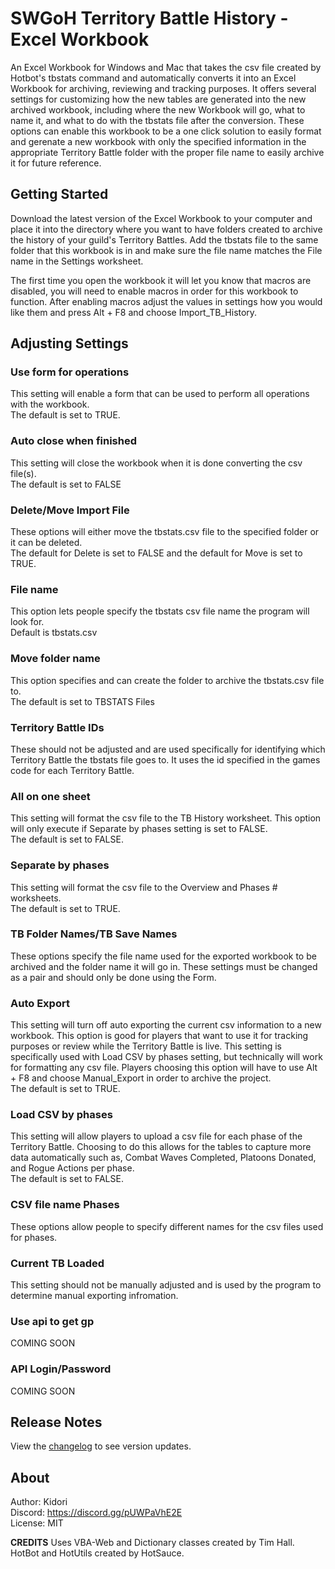 # SWGoH Territory Battle History - Excel Workbook
An Excel Workbook for Windows and Mac that takes the csv file created by Hotbot's tbstats command and automatically converts it into an Excel Workbook for archiving, reviewing and tracking purposes. It offers several settings for customizing how the new tables are generated into the new archived workbook, including where the new Workbook will go, what to name it, and what to do with the tbstats file after the conversion. These options can enable this workbook to be a one click solution to easily format and gerenate a new workbook with only the specified information in the appropriate Territory Battle folder with the proper file name to easily archive it for future reference.

## Getting Started ##
Download the latest version of the Excel Workbook to your computer and place it into the directory where you want to have folders created to archive the history of your guild's Territory Battles. Add the tbstats file to the same folder that this workbook is in and make sure the file name matches the File name in the Settings worksheet. 

The first time you open the workbook it will let you know that macros are disabled, you will need to enable macros in order for this workbook to function. After enabling macros adjust the values in settings how you would like them and press Alt + F8 and choose Import_TB_History.

## Adjusting Settings ##
### Use form for operations ###
This setting will enable a form that can be used to perform all operations with the workbook.<br />
The default is set to TRUE.
### Auto close when finished ###
This setting will close the workbook when it is done converting the csv file(s).<br />
The default is set to FALSE
### Delete/Move Import File ###
These options will either move the tbstats.csv file to the specified folder or it can be deleted.<br />
The default for Delete is set to FALSE and the default for Move is set to TRUE.
### File name ###
This option lets people specify the tbstats csv file name the program will look for.<br />
Default is tbstats.csv
### Move folder name ###
This option specifies and can create the folder to archive the tbstats.csv file to.<br />
The default is set to TBSTATS Files
### Territory Battle IDs ###
These should not be adjusted and are used specifically for identifying which Territory Battle the tbstats file goes to. It uses the id specified in the games code for each Territory Battle.
### All on one sheet ###
This setting will format the csv file to the TB History worksheet. This option will only execute if Separate by phases setting is set to FALSE.<br />
The default is set to FALSE.
### Separate by phases ###
This setting will format the csv file to the Overview and Phases # worksheets.<br />
The default is set to TRUE.
### TB Folder Names/TB Save Names ###
These options specify the file name used for the exported workbook to be archived and the folder name it will go in. These settings must be changed as a pair and should only be done using the Form.
### Auto Export ###
This setting will turn off auto exporting the current csv information to a new workbook. This option is good for players that want to use it for tracking purposes or review while the Territory Battle is live. This setting is specifically used with Load CSV by phases setting, but technically will work for formatting any csv file. Players choosing this option will have to use Alt + F8 and choose Manual_Export in order to archive the project.<br />
The default is set to TRUE.
### Load CSV by phases ###
This setting will allow players to upload a csv file for each phase of the Territory Battle. Choosing to do this allows for the tables to capture more data automatically such as, Combat Waves Completed, Platoons Donated, and Rogue Actions per phase.<br />
The default is set to FALSE.
### CSV file name Phases ###
These options allow people to specify different names for the csv files used for phases.
### Current TB Loaded ###
This setting should not be manually adjusted and is used by the program to determine manual exporting infromation.
### Use api to get gp ###
COMING SOON
### API Login/Password ###
COMING SOON

## Release Notes ##
View the [changelog](/CHANGELOG.md) to see version updates.

## About ##
Author: Kidori<br />
Discord: https://discord.gg/pUWPaVhE2E<br />
License: MIT

<b>CREDITS</b>
Uses VBA-Web and Dictionary classes created by Tim Hall.<br />
HotBot and HotUtils created by HotSauce.
